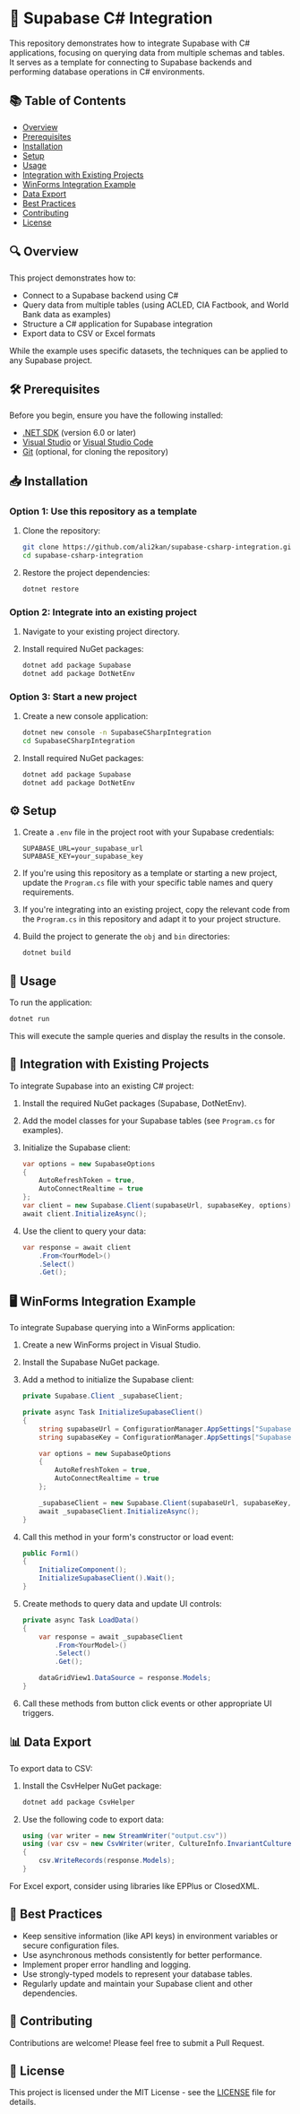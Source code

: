 # 🚀 Supabase C# Integration

This repository demonstrates how to integrate Supabase with C# applications, focusing on querying data from multiple schemas and tables. It serves as a template for connecting to Supabase backends and performing database operations in C# environments.

## 📚 Table of Contents

- [Overview](#-overview)
- [Prerequisites](#-prerequisites)
- [Installation](#-installation)
- [Setup](#%EF%B8%8F-setup)
- [Usage](#-usage)
- [Integration with Existing Projects](#-integration-with-existing-projects)
- [WinForms Integration Example](#-winforms-integration-example)
- [Data Export](#-data-export)
- [Best Practices](#-best-practices)
- [Contributing](#-contributing)
- [License](#-license)

## 🔍 Overview

This project demonstrates how to:

- Connect to a Supabase backend using C#
- Query data from multiple tables (using ACLED, CIA Factbook, and World Bank data as examples)
- Structure a C# application for Supabase integration
- Export data to CSV or Excel formats

While the example uses specific datasets, the techniques can be applied to any Supabase project.

## 🛠 Prerequisites

Before you begin, ensure you have the following installed:

- [.NET SDK](https://dotnet.microsoft.com/download) (version 6.0 or later)
- [Visual Studio](https://visualstudio.microsoft.com/) or [Visual Studio Code](https://code.visualstudio.com/)
- [Git](https://git-scm.com/downloads) (optional, for cloning the repository)

## 📥 Installation

### Option 1: Use this repository as a template

1. Clone the repository:

   ```bash
   git clone https://github.com/ali2kan/supabase-csharp-integration.git
   cd supabase-csharp-integration
   ```

2. Restore the project dependencies:

   ```bash
   dotnet restore
   ```

### Option 2: Integrate into an existing project

1. Navigate to your existing project directory.

2. Install required NuGet packages:

   ```bash
   dotnet add package Supabase
   dotnet add package DotNetEnv
   ```

### Option 3: Start a new project

1. Create a new console application:

   ```bash
   dotnet new console -n SupabaseCSharpIntegration
   cd SupabaseCSharpIntegration
   ```

2. Install required NuGet packages:

   ```bash
   dotnet add package Supabase
   dotnet add package DotNetEnv
   ```

## ⚙️ Setup

1. Create a `.env` file in the project root with your Supabase credentials:

   ```plaintext
   SUPABASE_URL=your_supabase_url
   SUPABASE_KEY=your_supabase_key
   ```

2. If you're using this repository as a template or starting a new project, update the `Program.cs` file with your specific table names and query requirements.

3. If you're integrating into an existing project, copy the relevant code from the `Program.cs` in this repository and adapt it to your project structure.

4. Build the project to generate the `obj` and `bin` directories:

   ```bash
   dotnet build
   ```

## 🚀 Usage

To run the application:

```bash
dotnet run
```

This will execute the sample queries and display the results in the console.

## 🔗 Integration with Existing Projects

To integrate Supabase into an existing C# project:

1. Install the required NuGet packages (Supabase, DotNetEnv).
2. Add the model classes for your Supabase tables (see `Program.cs` for examples).
3. Initialize the Supabase client:

   ```csharp
   var options = new SupabaseOptions
   {
       AutoRefreshToken = true,
       AutoConnectRealtime = true
   };
   var client = new Supabase.Client(supabaseUrl, supabaseKey, options);
   await client.InitializeAsync();
   ```

4. Use the client to query your data:

   ```csharp
   var response = await client
       .From<YourModel>()
       .Select()
       .Get();
   ```

## 🖥 WinForms Integration Example

To integrate Supabase querying into a WinForms application:

1. Create a new WinForms project in Visual Studio.
2. Install the Supabase NuGet package.
3. Add a method to initialize the Supabase client:

   ```csharp
   private Supabase.Client _supabaseClient;

   private async Task InitializeSupabaseClient()
   {
       string supabaseUrl = ConfigurationManager.AppSettings["SupabaseUrl"];
       string supabaseKey = ConfigurationManager.AppSettings["SupabaseKey"];

       var options = new SupabaseOptions
       {
           AutoRefreshToken = true,
           AutoConnectRealtime = true
       };

       _supabaseClient = new Supabase.Client(supabaseUrl, supabaseKey, options);
       await _supabaseClient.InitializeAsync();
   }

   ```

4. Call this method in your form's constructor or load event:

   ```csharp
   public Form1()
   {
       InitializeComponent();
       InitializeSupabaseClient().Wait();
   }
   ```

5. Create methods to query data and update UI controls:

   ```csharp
   private async Task LoadData()
   {
       var response = await _supabaseClient
           .From<YourModel>()
           .Select()
           .Get();

       dataGridView1.DataSource = response.Models;
   }
   ```

6. Call these methods from button click events or other appropriate UI triggers.

## 📊 Data Export

To export data to CSV:

1. Install the CsvHelper NuGet package:

   ```bash
   dotnet add package CsvHelper
   ```

2. Use the following code to export data:

   ```csharp
   using (var writer = new StreamWriter("output.csv"))
   using (var csv = new CsvWriter(writer, CultureInfo.InvariantCulture))
   {
       csv.WriteRecords(response.Models);
   }
   ```

For Excel export, consider using libraries like EPPlus or ClosedXML.

## 🌟 Best Practices

- Keep sensitive information (like API keys) in environment variables or secure configuration files.
- Use asynchronous methods consistently for better performance.
- Implement proper error handling and logging.
- Use strongly-typed models to represent your database tables.
- Regularly update and maintain your Supabase client and other dependencies.

## 🤝 Contributing

Contributions are welcome! Please feel free to submit a Pull Request.

## 📄 License

This project is licensed under the MIT License - see the [LICENSE](LICENSE) file for details.
